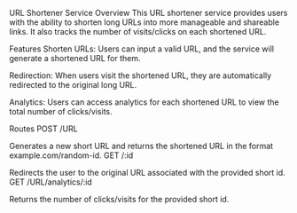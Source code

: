 URL Shortener Service
Overview
This URL shortener service provides users with the ability to shorten long URLs into more manageable and shareable links. It also tracks the number of visits/clicks on each shortened URL.

Features
Shorten URLs: Users can input a valid URL, and the service will generate a shortened URL for them.

Redirection: When users visit the shortened URL, they are automatically redirected to the original long URL.

Analytics: Users can access analytics for each shortened URL to view the total number of clicks/visits.

Routes
POST /URL

Generates a new short URL and returns the shortened URL in the format example.com/random-id.
GET /:id

Redirects the user to the original URL associated with the provided short id.
GET /URL/analytics/:id

Returns the number of clicks/visits for the provided short id.
